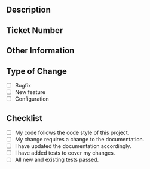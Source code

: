 ## Description
<!-- Please enter an explicit description of your implementation -->
<!-- Short and explicit description of your implementation... -->

## Ticket Number
<!-- Please enter the ticket number or other identifier if available -->
<!-- JIRATICKET-1234 -->

## Other Information
<!-- If you have anything you want to share, type here -->
<!-- ... -->

## Type of Change
<!-- Please select the type of your change -->
- [ ] Bugfix
- [ ] New feature
- [ ] Configuration

## Checklist
<!-- Go over all the following points, and put an `x` in all the boxes that apply. -->
<!-- If you're unsure about any of these, don't hesitate to ask. We're here to help! -->
- [ ] My code follows the code style of this project.
- [ ] My change requires a change to the documentation.
- [ ] I have updated the documentation accordingly.
- [ ] I have added tests to cover my changes.
- [ ] All new and existing tests passed.
